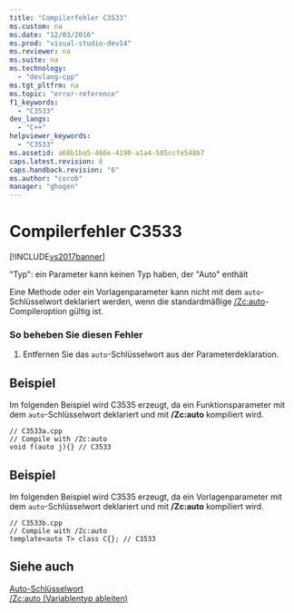 ```yaml
---
title: "Compilerfehler C3533"
ms.custom: na
ms.date: "12/03/2016"
ms.prod: "visual-studio-dev14"
ms.reviewer: na
ms.suite: na
ms.technology: 
  - "devlang-cpp"
ms.tgt_pltfrm: na
ms.topic: "error-reference"
f1_keywords: 
  - "C3533"
dev_langs: 
  - "C++"
helpviewer_keywords: 
  - "C3533"
ms.assetid: a68b1ba5-466e-4190-a1a4-505ccfe548b7
caps.latest.revision: 6
caps.handback.revision: "6"
ms.author: "corob"
manager: "ghogen"
---
```

# Compilerfehler C3533
[!INCLUDE[vs2017banner](../../assembler/inline/includes/vs2017banner.md)]

"Typ": ein Parameter kann keinen Typ haben, der "Auto" enthält  
  
 Eine Methode oder ein Vorlagenparameter kann nicht mit dem `auto`\-Schlüsselwort deklariert werden, wenn die standardmäßige [\/Zc:auto](../../build/reference/zc-auto-deduce-variable-type.md)\-Compileroption gültig ist.  
  
### So beheben Sie diesen Fehler  
  
1.  Entfernen Sie das `auto`\-Schlüsselwort aus der Parameterdeklaration.  
  
## Beispiel  
 Im folgenden Beispiel wird C3535 erzeugt, da ein Funktionsparameter mit dem `auto`\-Schlüsselwort deklariert und mit **\/Zc:auto** kompiliert wird.  
  
```  
// C3533a.cpp  
// Compile with /Zc:auto  
void f(auto j){} // C3533  
```  
  
## Beispiel  
 Im folgenden Beispiel wird C3535 erzeugt, da ein Vorlagenparameter mit dem `auto`\-Schlüsselwort deklariert und mit **\/Zc:auto** kompiliert wird.  
  
```  
// C3533b.cpp  
// Compile with /Zc:auto  
template<auto T> class C{}; // C3533  
```  
  
## Siehe auch  
 [Auto\-Schlüsselwort](../../cpp/auto-keyword.md)   
 [\/Zc:auto \(Variablentyp ableiten\)](../../build/reference/zc-auto-deduce-variable-type.md)